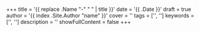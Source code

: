 +++
title = '{{ replace .Name "-" " " | title }}'
date = '{{ .Date }}'
draft = true
author = '{{ index .Site.Author "name" }}'
cover = ''
tags = ['', '']
keywords = ['', '']
description = ''
showFullContent = false
+++
